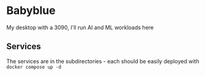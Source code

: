 # Babyblue

My desktop with a 3090, I'll run AI and ML workloads here

## Services

The services are in the subdirectories - each should be easily deployed with `docker compose up -d`